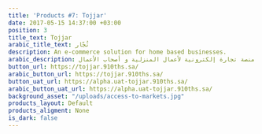 ```yaml
---
title: 'Products #7: Tojjar'
date: 2017-05-15 14:37:00 +03:00
position: 3
title_text: Tojjar
arabic_title_text: تُجّار
description: An e-commerce solution for home based businesses.
arabic_description: منصة تجارة إلكترونية لأعمال المنزلية و أصحاب الأعمال.
button_url: https://tojjar.910ths.sa/
arabic_button_url: https://tojjar.910ths.sa/
button_uat_url: https://alpha.uat-tojjar.910ths.sa/
arabic_button_uat_url: https://alpha.uat-tojjar.910ths.sa/
background_asset: "/uploads/access-to-markets.jpg"
products_layout: Default
products_aligment: None
is_dark: false
---
```


